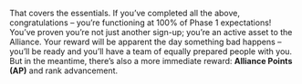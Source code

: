 That covers the essentials. If you’ve completed all the above, congratulations – you’re functioning at 100% of Phase 1 expectations! You’ve proven you’re not just another sign-up; you’re an active asset to the Alliance. Your reward will be apparent the day something bad happens – you’ll be ready and you’ll have a team of equally prepared people with you. But in the meantime, there’s also a more immediate reward: **Alliance Points (AP)** and rank advancement.